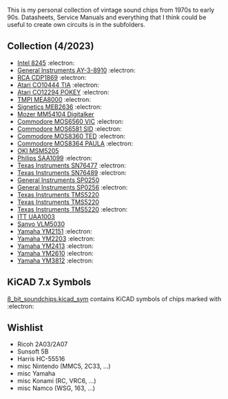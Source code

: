 
This is my personal collection of vintage sound chips from 1970s to early 90s. Datasheets, Service Manuals and everything that I think could be useful to create own circuits is in the subfolders. 

## Collection (4/2023)
+ [Intel 8245](8245) :electron:
+ [General Instruments AY-3-8910](AY-3-8910) :electron:
+ [RCA CDP1869](CDP1869) :electron:  
+ [Atari CO10444 TIA](CO10444_TIA) :electron:
+ [Atari CO12294 POKEY](CO12294_POKEY) :electron:
+ [TMPI MEA8000](MEA8000) :electron:
+ [Signetics MEB2636](MEB2636) :electron:
+ [Mozer MM54104 Digitalker](MM54104)
+ [Commodore MOS6560 VIC](MOS6560_VIC) :electron:
+ [Commodore MOS6581 SID](MOS6581_SID) :electron:
+ [Commodore MOS8360 TED](MOS8360_TED) :electron:
+ [Commodore MOS8364 PAULA](MOS8364_PAULA) :electron:
+ [OKI MSM5205](MSM5205)
+ [Philips SAA1099](SAA1099) :electron:
+ [Texas Instruments SN76477](SN76477) :electron:
+ [Texas Instruments SN76489](SN76489) :electron:
+ [General Instruments SP0250](SP0250)
+ [General Instruments SP0256](SP0256) :electron:
+ [Texas Instruments TMS5220](TMS5110)
+ [Texas Instruments TMS5220](TMS5200) 
+ [Texas Instruments TMS5220](TMS5220) :electron:
+ [ITT UAA1003](UAA1003)
+ [Sanyo VLM5030](VLM5030)
+ [Yamaha YM2151](YM2151) :electron:
+ [Yamaha YM2203](YM2203) :electron:
+ [Yamaha YM2413](YM2413) :electron:
+ [Yamaha YM2610](YM2610) :electron:
+ [Yamaha YM3812](YM3812) :electron:

## KiCAD 7.x Symbols
[8_bit_soundchips.kicad_sym](8_bit_soundchips.kicad_sym) contains KiCAD symbols of chips marked with :electron:

## Wishlist
+ Ricoh 2A03/2A07
+ Sunsoft 5B
+ Harris HC-55516
+ misc Nintendo (MMC5, 2C33, ...)
+ misc Yamaha
+ misc Konami (RC, VRC6, ...)
+ misc Namco (WSG, 163, ...)

